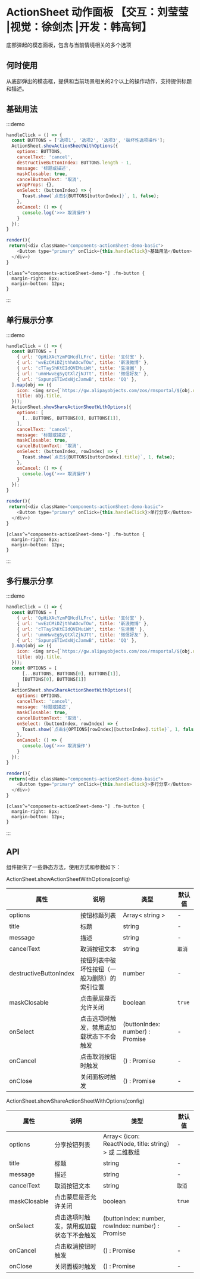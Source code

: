 # ActionSheet 动作面板 【交互：刘莹莹 |视觉：徐剑杰 |开发：韩高钶】

底部弹起的模态面板，包含与当前情境相关的多个选项

## 何时使用

从底部弹出的模态框，提供和当前场景相关的2个以上的操作动作，支持提供标题和描述。

## 基础用法

:::demo

```js
handleClick = () => {
  const BUTTONS = ['选项1', '选项2', '选项3', '破坏性选项操作'];
  ActionSheet.showActionSheetWithOptions({
    options: BUTTONS,
    cancelText: 'cancel',
    destructiveButtonIndex: BUTTONS.length - 1,
    message: '标题或描述',
    maskClosable: true,
    cancelButtonText: '取消',
    wrapProps: {},
    onSelect: (buttonIndex) => {
      Toast.show(`点击${BUTTONS[buttonIndex]}`, 1, false);
    },
    onCancel: () => {
      console.log('>>> 取消操作')
    }
  });
}

render(){
 return(<div className="components-actionSheet-demo-basic">
    <Button type="primary" onClick={this.handleClick}>基础用法</Button>
  </div>)
}
```

```less
[class^="components-actionSheet-demo-"] .fm-button {
  margin-right: 8px;
  margin-bottom: 12px;
}
```

:::

## 单行展示分享

:::demo

```js
handleClick = () => {
  const BUTTONS = [
    { url: 'OpHiXAcYzmPQHcdlLFrc', title: '支付宝' },
    { url: 'wvEzCMiDZjthhAOcwTOu', title: '新浪微博' },
    { url: 'cTTayShKtEIdQVEMuiWt', title: '生活圈' },
    { url: 'umnHwvEgSyQtXlZjNJTt', title: '微信好友' },
    { url: 'SxpunpETIwdxNjcJamwB', title: 'QQ' },
  ].map(obj => ({
    icon: <img src={`https://gw.alipayobjects.com/zos/rmsportal/${obj.url}.png`} alt={obj.title} style={{ width: 36 }} />,
    title: obj.title,
  }));
  ActionSheet.showShareActionSheetWithOptions({
    options: [
      [...BUTTONS, BUTTONS[0], BUTTONS[1]],
    ],
    cancelText: 'cancel',
    message: '标题或描述',
    maskClosable: true,
    cancelButtonText: '取消',
    onSelect: (buttonIndex, rowIndex) => {
      Toast.show(`点击${BUTTONS[buttonIndex].title}`, 1, false);
    },
    onCancel: () => {
      console.log('>>> 取消操作')
    }
  });
}

render(){
 return(<div className="components-actionSheet-demo-basic">
    <Button type="primary" onClick={this.handleClick}>单行分享</Button>
  </div>)
}
```

```less
[class^="components-actionSheet-demo-"] .fm-button {
  margin-right: 8px;
  margin-bottom: 12px;
}
```

:::

## 多行展示分享

:::demo

```js
handleClick = () => {
  const BUTTONS = [
    { url: 'OpHiXAcYzmPQHcdlLFrc', title: '支付宝' },
    { url: 'wvEzCMiDZjthhAOcwTOu', title: '新浪微博' },
    { url: 'cTTayShKtEIdQVEMuiWt', title: '生活圈' },
    { url: 'umnHwvEgSyQtXlZjNJTt', title: '微信好友' },
    { url: 'SxpunpETIwdxNjcJamwB', title: 'QQ' },
  ].map(obj => ({
    icon: <img src={`https://gw.alipayobjects.com/zos/rmsportal/${obj.url}.png`} alt={obj.title} style={{ width: 36 }} />,
    title: obj.title,
  }));
  const OPTIONS = [
      [...BUTTONS, BUTTONS[0], BUTTONS[1]],
      [BUTTONS[0], BUTTONS[1]]
    ]
  ActionSheet.showShareActionSheetWithOptions({
    options: OPTIONS,
    cancelText: 'cancel',
    message: '标题或描述',
    maskClosable: true,
    cancelButtonText: '取消',
    onSelect: (buttonIndex, rowIndex) => {
      Toast.show(`点击${OPTIONS[rowIndex][buttonIndex].title}`, 1, false);
    },
    onCancel: () => {
      console.log('>>> 取消操作')
    }
  });
}

render(){
 return(<div className="components-actionSheet-demo-basic">
    <Button type="primary" onClick={this.handleClick}>多行分享</Button>
  </div>)
}
```

```less
[class^="components-actionSheet-demo-"] .fm-button {
  margin-right: 8px;
  margin-bottom: 12px;
}
```

:::

## API
组件提供了一些静态方法，使用方式和参数如下：

ActionSheet.showActionSheetWithOptions(config)

| 属性 | 说明         | 类型                                            | 默认值    |
| ---- | ------------ | ----------------------------------------------- | --------- |
| options | 按钮标题列表 | 	Array< string >  | - |
| title | 标题 | string | - |
| message | 描述 | string | - |
| cancelText | 取消按钮文本 | string | `取消` |
| destructiveButtonIndex | 按钮列表中破坏性按钮（一般为删除）的索引位置 | number | - |
| maskClosable | 点击蒙层是否允许关闭 | boolean | `true` |
| onSelect | 点击选项时触发，禁用或加载状态下不会触发 | (buttonIndex: number) : Promise | - |
| onCancel | 点击取消按钮时触发 | () : Promise | - |
| onClose | 关闭面板时触发 | () : Promise | - |


ActionSheet.showShareActionSheetWithOptions(config)

| 属性 | 说明         | 类型                                            | 默认值    |
| ---- | ------------ | ----------------------------------------------- | --------- |
| options | 分享按钮列表 | 	Array< {icon: ReactNode, title: string} > 或 二维数组  | - |
| title | 标题 | string | - |
| message | 描述 | string | - |
| cancelText | 取消按钮文本 | string | `取消` |
| maskClosable | 点击蒙层是否允许关闭 | boolean | `true` |
| onSelect | 点击选项时触发，禁用或加载状态下不会触发 | (buttonIndex: number, rowIndex: number) : Promise | - |
| onCancel | 点击取消按钮时触发 | () : Promise | - |
| onClose | 关闭面板时触发 | () : Promise | - |

